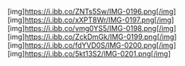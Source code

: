 [img]https://i.ibb.co/ZNTs5Sw/IMG-0196.png[/img]
[img]https://i.ibb.co/xXPT8Wr/IMG-0197.png[/img]
[img]https://i.ibb.co/vmg0YS5/IMG-0198.png[/img]
[img]https://i.ibb.co/ZckDmGk/IMG-0199.png[/img]
[img]https://i.ibb.co/fdYVD0S/IMG-0200.png[/img]
[img]https://i.ibb.co/5kt13S2/IMG-0201.png[/img]